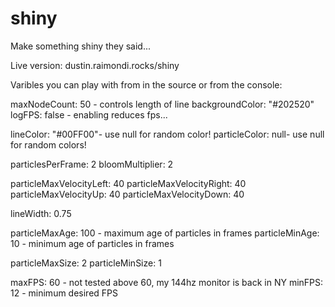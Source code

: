 # shiny
Make something shiny they said...

Live version: dustin.raimondi.rocks/shiny

Varibles you can play with from in the source or from the console:

maxNodeCount: 50 - controls length of line
backgroundColor: "#202520"
logFPS: false - enabling reduces fps...

lineColor: "#00FF00"- use null for random color!
particleColor: null- use null for random colors!

particlesPerFrame: 2
bloomMultiplier: 2

particleMaxVelocityLeft: 40 
particleMaxVelocityRight: 40 
particleMaxVelocityUp: 40 
particleMaxVelocityDown: 40 

lineWidth: 0.75

particleMaxAge: 100 - maximum age of particles in frames
particleMinAge: 10 - minimum age of particles in frames

particleMaxSize: 2
particleMinSize: 1

maxFPS: 60 - not tested above 60, my 144hz monitor is back in NY
minFPS: 12 - minimum desired FPS
